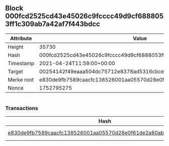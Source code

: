 ## Block 000fcd2525cd43e45026c9fcccc49d9cf6888053ff1c309ab7a42af7f443bdcc

Attribute | Value
--- | ---
Height | 35730
Hash | 000fcd2525cd43e45026c9fcccc49d9cf6888053ff1c309ab7a42af7f443bdcc
Timestamp | 2021-04-24T11:59:00+00:00
Target | 00254142f49eaaa504dc75712e8378ad5316cbcead634704b3734b6271167cc4
Merke root | e830de9fb7589caacfc138526001aa05570d28e0f61de2a80abef3fa189ebb45
Nonce | 1752795275

```

```

### Transactions

Hash | Amount
--- | ---
[e830de9fb7589caacfc138526001aa05570d28e0f61de2a80abef3fa189ebb45](e830de9fb7589caacfc138526001aa05570d28e0f61de2a80abef3fa189ebb45.md) | 10.00000000 SKEPTI 
